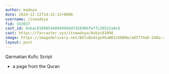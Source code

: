 ```yaml
---
author: madoya
date: 2024-12-22T14:32:12+0000
username: itsmadoya
fid: 343037
cast_id: 0xbac8109854409d49dddfd2690bfeffc20522a0c6
cast: https://farcaster.xyz/itsmadoya/0xbac81098
image: https://imagedelivery.net/BXluQx4ige9GuW0Ia56BHw/a85774a6-548a-449a-272c-7d7a03eaf100/original
layout: post
---
```


Qarmatian Kufic Script

- a page from the Quran

<img src='https://imagedelivery.net/BXluQx4ige9GuW0Ia56BHw/a85774a6-548a-449a-272c-7d7a03eaf100/original' alt='' referrerpolicy='no-referrer'/>
